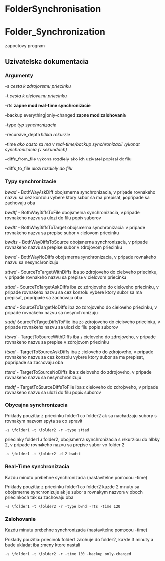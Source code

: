 # FolderSynchronisation
# Folder_Synchronization
zapoctovy program

## Uzivatelska dokumentacia

### Argumenty

-s *cesta k zdrojovemu priecinku*

-t *cesta k cielovemu priecinku*

-rts **zapne mod real-time synchronizacie**

-backup everything|only-changed **zapne mod zalohovania**

-type *typ synchronizacie*

-recursive_depth *hlbka rekurzie*

-time *ako casto sa ma v real-time/backup synchronizacii vykonat synchronizacia (v sekundach)*

-diffs_from_file vykona rozdiely ako ich uzivatel popisal do filu

-diffs_to_file *ulozi rozdiely do filu*


### Typy synchronizacie

*bwad* - BothWayAskDiff obojsmerna synchronizacia, v pripade rovnakeho nazvu sa cez konzolu vybere ktory subor sa ma prepisat, popripade sa zachovaju oba

*bwdtf* - BothWayDiffsToFile obojsmerna synchronizacia, v pripade rovnakeho nazvu sa ulozi do filu popis suborov

*bwdtt* - BothWayDiffsToTarget obojsmerna synchronizacia, v pripade rovnakeho nazvu sa prepise subor v cielovom priecinku

*bwdts* - BothWayDiffsToSource obojsmerna synchronizacia, v pripade rovnakeho nazvu sa prepise subor v zdrojovom priecinku 

*bwnd* - BothWayNoDiffs obojsmerna synchronizacia, v pripade rovnakeho nazvu sa nesynchronizuju

*sttwd* - SourceToTargetWithDiffs iba zo zdrojoveho do cieloveho priecinku, v pripade rovnakeho nazvu sa prepise v cielovom priecinku

*sttad* - SourceToTargetAskDiffs iba zo zdrojoveho do cieloveho priecinku, v pripade rovnakeho nazvu sa cez konzolu vybere ktory subor sa ma prepisat, popripade sa zachovaju oba

*sttnd* - SourceToTargetNoDiffs iba zo zdrojoveho do cieloveho priecinku, v pripade rovnakeho nazvu sa nesynchronizuju
 
*sttdtf* SourceToTargetDiffsToFile iba zo zdrojoveho do cieloveho priecinku, v pripade rovnakeho nazvu sa ulozi do filu popis suborov
 
*ttswd* - TargetToSourceWithDiffs iba z cieloveho do zdrojoveho, v pripade rovnakeho nazvu sa prepise v zdrojovom priecinku

*ttsad* - TargetToSourceAskDiffs iba z cieloveho do zdrojoveho, v pripade rovnakeho nazvu sa cez konzolu vybere ktory subor sa ma prepisat, popripade sa zachovaju oba

*ttsnd* - TargetToSourceNoDiffs iba z cieloveho do zdrojoveho, v pripade rovnakeho nazvu sa nesynchronizuju

*ttsdtf* - TargetToSourceDiffsToFile iba z cieloveho do zdrojoveho, v pripade rovnakeho nazvu sa ulozi do filu popis suborov

### Obycajna synchronizacia

Priklady pouzitia:
z priecinku folder1 do folder2 ak sa nachadzaju subory s rovnakym nazvom spyta sa co spravit

	-s \folder1 -t \folder2 -r -type sttad
	
priecinky folder1 a folder2, obojsmerna synchronizacia s rekurziou do hlbky 2, v pripade rovnakeho nazvu sa prepise subor vo folder 2

	-s \folder1 -t \folder2 -d 2 bwdtt

### Real-Time synchronizacia
Kazdu minutu prebehne synchronizacia (nastavitelne pomocou -time)

Priklady pouzitia:
z priecinku folder1 do folder2 kazde 2 minuty sa obojsmerne synchronizuje ak je subor s rovnakym nazvom v oboch priecinkoch tak sa zachovaju oba

	-s \folder1 -t \folder2 -r -type bwnd -rts -time 120
	
### Zalohovanie
Kazdu minutu prebehne synchronizacia (nastavitelne pomocou -time)

Priklady pouzitia:
priecinok folder1 zalohuje do folder2, kazde 3 minuty a bude ukladat iba zmeny ktore nastali

	-s \folder1 -t \folder2 -r -time 180 -backup only-changed
